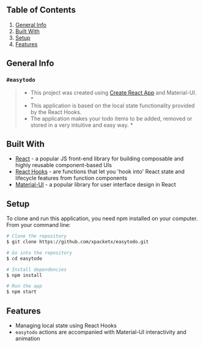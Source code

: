 ## Table of Contents
1. [General Info](#general-info)
2. [Built With](#built-with)
3. [Setup](#setup)
4. [Features](#features)

## General Info
### `#easytodo`
> * This project was created using [Create React App](https://github.com/facebook/create-react-app) and Material-UI. *
> * This application is based on the local state functionality provided by the React Hooks.
> * The application makes your todo items to be added, removed or stored in a very intuitive and easy way. * 

## Built With
* [React](https://reactjs.org/docs/getting-started.html) - a popular JS front-end library for building composable and highly reusable component-based UIs 
* [React Hooks](https://reactjs.org/docs/hooks-intro.html) - are functions that let you 'hook into' React state and lifecycle features from function components
* [Material-UI](https://material-ui.com/) - a popular library for user interface design in React 

## Setup
To clone and run this application, you need npm installed on your computer. From your command line:
````sh
# Clone the repository
$ git clone https://github.com/xpacketx/easytodo.git

# Go into the repository
$ cd easytodo

# Install dependencies
$ npm install

# Run the app
$ npm start  
````

## Features
* Managing local state using React Hooks
* `easytodo` actions are accompanied with Material-UI interactivity and animation
